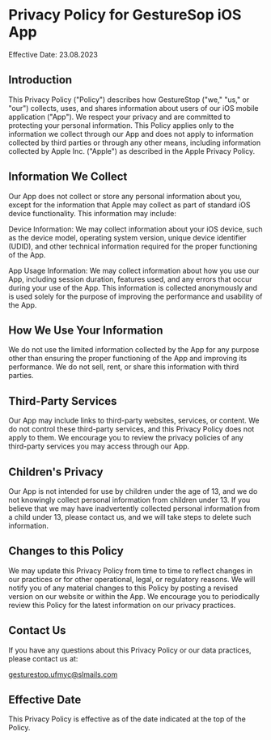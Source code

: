 # Privacy Policy for GestureSop iOS App

Effective Date: 23.08.2023

## Introduction

This Privacy Policy ("Policy") describes how GestureStop ("we," "us," or "our") collects, uses, and shares information about users of our iOS mobile application ("App"). We respect your privacy and are committed to protecting your personal information. This Policy applies only to the information we collect through our App and does not apply to information collected by third parties or through any other means, including information collected by Apple Inc. ("Apple") as described in the Apple Privacy Policy.

## Information We Collect

Our App does not collect or store any personal information about you, except for the information that Apple may collect as part of standard iOS device functionality. This information may include:

Device Information: We may collect information about your iOS device, such as the device model, operating system version, unique device identifier (UDID), and other technical information required for the proper functioning of the App.

App Usage Information: We may collect information about how you use our App, including session duration, features used, and any errors that occur during your use of the App. This information is collected anonymously and is used solely for the purpose of improving the performance and usability of the App.

## How We Use Your Information

We do not use the limited information collected by the App for any purpose other than ensuring the proper functioning of the App and improving its performance. We do not sell, rent, or share this information with third parties.

## Third-Party Services

Our App may include links to third-party websites, services, or content. We do not control these third-party services, and this Privacy Policy does not apply to them. We encourage you to review the privacy policies of any third-party services you may access through our App.

## Children's Privacy

Our App is not intended for use by children under the age of 13, and we do not knowingly collect personal information from children under 13. If you believe that we may have inadvertently collected personal information from a child under 13, please contact us, and we will take steps to delete such information.

## Changes to this Policy

We may update this Privacy Policy from time to time to reflect changes in our practices or for other operational, legal, or regulatory reasons. We will notify you of any material changes to this Policy by posting a revised version on our website or within the App. We encourage you to periodically review this Policy for the latest information on our privacy practices.

## Contact Us

If you have any questions about this Privacy Policy or our data practices, please contact us at:

gesturestop.ufmyc@slmails.com

## Effective Date

This Privacy Policy is effective as of the date indicated at the top of the Policy.